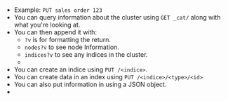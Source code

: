 #
##

#

- Example: `PUT sales order 123`
- You can query information about the cluster using `GET _cat/` along with what you're looking at.
- You can then append it with:
  * `?v` is for formatting the return.
  * `nodes?v` to see node Information.
  * `indices?v` to see any indices in the cluster.
  *
- You can create an indice using `PUT /<indice>`.
- You can create data in an index using `PUT /<indice>/<type>/<id>`
- You can also put information in using a JSON object.
-  

#

#

#

#

#

#

